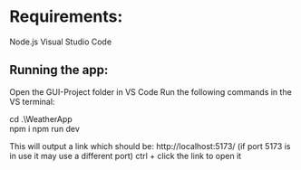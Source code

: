 # Requirements:

Node.js
Visual Studio Code


## Running the app:

Open the GUI-Project folder in VS Code
Run the following commands in the VS terminal:

cd .\WeatherApp\
npm i
npm run dev

This will output a link which should be:
http://localhost:5173/ (if port 5173 is in use it may use a different port)
ctrl + click the link to open it
